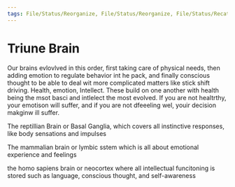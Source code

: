 ```yaml
---
tags: File/Status/Reorganize, File/Status/Reorganize, File/Status/Recategorize, File/Status/Summarize, File/Status/Structuralize
---
```


# Triune Brain

Our brains evlovlved in this order, first taking care of physical needs, then adding emotion to regulate behavior int he pack, and finally conscious thought to be able to deal wit more complicated matters like stick shift driving. Health, emotion, Intellect. These build on one another with health being the msot basci and intlelect the most evolved. If you are not healtrthy, your emotison will suffer, and if you are not dfeeeling wel, youir decision makginw ill suffer.

The reptillian Brain or Basal Ganglia, which covers all instinctive responses, like body sensations and impulses

The mammalian brain or lymbic sstem which is all about emotional experience and feelings

the homo sapiens brain or neocortex where all intellectual funcitoning is stored such as language, conscious thought, and self-awareness